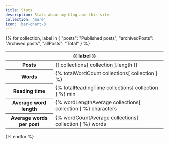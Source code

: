 ```yaml
---
title: Stats
description: Stats about my blog and this site.
collection: 'more'
icon: 'bar-chart-3'
---
```


{% for collection, label in {
    "posts": "Published posts",
    "archivedPosts": "Archived posts",
    "allPosts": "Total"
} %}

<table class="text-center">
    <thead>
        <tr>
            <th colspan="2">{{ label }}</th>
        </tr>
    </thead>
    <tbody>
        <tr>
            <th>Posts</th>
            <td>{{ collections[ collection ].length }}</td>
        </tr>
        <tr>
            <th>Words</th>
            <td>{% totalWordCount collections[ collection ] %}</td>
        </tr>
        <tr>
            <th>Reading time</th>
            <td>{% totalReadingTime collections[ collection ] %} min</td>
        </tr>
        <tr>
            <th>Average word length</th>
            <td>{% wordLengthAverage collections[ collection ] %} characters</td>
        </tr>
        <tr>
            <th>Average words per post</th>
            <td>{% wordCountAverage collections[ collection ] %} words</td>
        </tr>
    </table>
{% endfor %}
